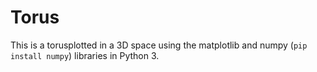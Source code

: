 # Torus
This is a torusplotted in a 3D space using the matplotlib and numpy (`pip install numpy`) libraries in Python 3.

